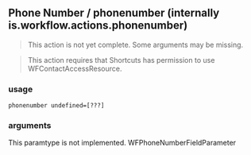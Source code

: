
## Phone Number / phonenumber (internally is.workflow.actions.phonenumber)

> This action is not yet complete. Some arguments may be missing.


> This action requires that Shortcuts has permission to use WFContactAccessResource.

### usage
`phonenumber undefined=[???]`

### arguments
This paramtype is not implemented. WFPhoneNumberFieldParameter
